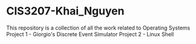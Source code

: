 # CIS3207-Khai_Nguyen
This repository is a collection of all the work related to Operating Systems
Project 1 - Giorgio's Discrete Event Simulator
Project 2 - Linux Shell
